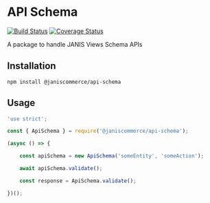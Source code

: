 # API Schema

[![Build Status](https://travis-ci.org/janis-commerce/api-schema.svg?branch=master)](https://travis-ci.org/janis-commerce/api-schema)
[![Coverage Status](https://coveralls.io/repos/github/janis-commerce/api-schema/badge.svg?branch=master)](https://coveralls.io/github/janis-commerce/api-schema?branch=master)

A package to handle JANIS Views Schema APIs

## Installation

```
npm install @janiscommerce/api-schema
```

## Usage

```js
'use strict';

const { ApiSchema } = require('@janiscommerce/api-schema');

(async () => {

	const apiSchema = new ApiSchema('someEntity', 'someAction');

	await apiSchema.validate();

	const response = ApiSchema.validate();

})();
```
